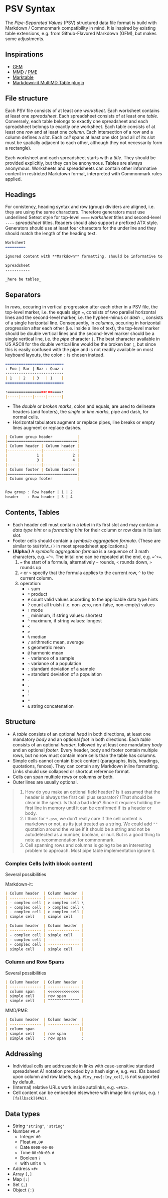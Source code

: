 PSV Syntax
==========

The _Pipe-Separated Values_ (PSV) structured data file format is build with Markdown / Commonmark compatibility in mind. It is inspired by existing table extensions, e.g. from Github-Flavored Markdown (GFM), but makes some adjustments.

Inspirations
------------

- [GFM](https://github.github.com/gfm/#tables-extension- "GitHub Flavored Markdown")
- [MMD](http://fletcher.github.io/MultiMarkdown-5/tables.html "MultiMarkdown") / [PME](https://michelf.ca/projects/php-markdown/extra/#table "PHP Markdown Extra")
- [Marktable](https://github.com/nopnop/marktable)
- [Markdown-it MultiMD Table plugin](https://github.com/RedBug312/markdown-it-multimd-table)

File structure
--------------

Each PSV file consists of at least one _worksheet_. Each worksheet contains at least one _spreadsheet_. Each spreadsheet consists of at least one _table_. Conversely, each table belongs to exactly one spreadsheet and each spreadsheet belongs to exactly one worksheet. Each table consists of at least one _row_ and at least one _column_. Each intersection of a row and a column defines a _slot_. Each _cell_ spans at least one slot (and all of its slot must be spatially adjacent to each other, although they not necessarily form a rectangle).

Each worksheet and each spreadsheet starts with a _title_. They should be provided explicitly, but they can be anonymous. Tables are always anonymous. Worksheets and spreadsheets can contain other informative content in restricted Markdown format, interpreted with Commonmark rules applied.

Headings
--------

For conistency, heading syntax and row (group) dividers are aligned, i.e. they are using the same characters. Therefore generators must use underlined Setext style for top-level `====` _worksheet_ titles and second-level `----` _spreadsheet_ titles. Readers should also support `#` prefixed ATX style. Generators should use at least four characters for the underline and they should match the length of the heading text.

```````````````````````````````` markdown
Worksheet
=========

ignored content with **Markdown** formatting, should be informative to human readers or can be used for future extensions

Spreadsheet
-----------

_here be tables_
````````````````````````````````

Separators
----------

In _rows_, occuring in vertical progression after each other in a PSV file, the top-level marker, i.e. the equals sign `=`, consists of two parallel horizontal lines and the second-level marker, i.e. the hyphen-minus or _dash_ `-`, consists of a single horizontal line. Consequently, in _columns_, occuring in horizontal progression after each other (i.e. inside a line of text), the top-level marker should be double vertical lines and the second-level marker should be a single vertical line, i.e. the _pipe_ character `|`. The best character available in US ASCII for the double vertical line would be the broken bar `¦`, but since this is easily confused with the pipe and is not readily available on most keyboard layouts, the colon `:` is chosen instead.

~~~~~~~~~~~~~~~~~~~~~~~~~~~~~~~~~~~~~~~~~~~~~~~~~~~~~~~~ markdown
==========================
: Foo | Bar | Baz : Quuz :
--------------------------
| 1   | 2   | 3   | 1    |
==========================

:=================:======:
|-----|-----|-----|------|
~~~~~~~~~~~~~~~~~~~~~~~~~~~~~~~~~~~~~~~~~~~~~~~~~~~~~~~~

- The _double_ or _broken marks_, colon and equals, are used to delineate headers (and footers), the _single_ or _line marks_, pipe and dash, for normal cells.
- Horizontal tabulators augment or replace pipes, line breaks or empty lines augment or replace dashes.

~~~~~~~~~~~~~~~~~~~~~~~~~~~~~~~~~~~~~~~~~~~~~~~~~~~~~~~~ markdown
| Column group header           |
|===============================|
| Column header | Column header |
|---------------|---------------|
|             1 |             2 |
|             3 |             4 |
|---------------|---------------|
| Column footer | Column footer |
|===============================|
| Column group footer           |


Row group : Row header | 1 | 2
header    : Row header | 3 | 4
~~~~~~~~~~~~~~~~~~~~~~~~~~~~~~~~~~~~~~~~~~~~~~~~~~~~~~~~



Contents, Tables
----------------

- Each header cell must contain a _label_ in its first slot and may contain a _data type hint_ or a _formatting hint_ for their column or row data in its last slot. 
- Footer cells should contain a _symbolic aggregation formula_. (These are similar to `SUBTOTAL()` in most spreadsheet applications.)
- **(Alpha:)** A _symbolic aggregation formula_ is a sequence of 3 math characters, e.g. `=^+`. The inital one can be repeated at the end, e.g. `=^+=`.
   1. `=` the start of a formula, alternatively `~` rounds, `<` rounds down, `>` rounds up
   2. `<` or `>` specify that the formula applies to the current row, `^` to the current column.
   3. operation:
      - `+` sum
      - `*` product
      - `#` count valid values according to the applicable data type hints
      - `?` count all truish (i.e. non-zero, non-false, non-empty) values 
      - `!` mode
      - `_` minimum, if string values: shortest
      - `^` maximum, if string values: longest
      - `<` 
      - `>` 
      - `%` median
      - `/` arithmetic mean, average
      - `$` geometric mean
      - `@` harmonic mean
      - `-` variance of a sample
      - `~` variance of a population
      - `:` standard deviation of a sample
      - `=` standard deviation of a population
      - `.` 
      - `,` 
      - `;` 
      - `'` 
      - `"`
      - `&` string concatenation

Structure
---------

- A _table_ consists of an optional _head_ in both directions, at least one mandatory _body_ and an optional _foot_ in both directions. Each _table_ consists of an optional _header_, followed by at least one mandatory _body_ and an optional _footer_. Every header, body and footer contain multiple rows, but no row must contain more cells than the table has columns.
- Simple cells cannot contain block content (paragraphs, lists, headings, quotations, fences). They can contain any Markdown inline formatting. Links should use collapsed or shortcut reference format.
- Cells can span multiple rows or columns or both.
- Outer lines are usually optional.

> 1. How do you make an optional field header? Is it assumed that the header is always the first cell plus separator? (That should be clear in the spec). Is that a bad idea? Since it requires holding the first line in memory until it can be confirmed if its a header or body.
> 2. I think for `*.psv`, we don’t really care if the cell content is markdown or not, as its just treated as a string. We could add `""` quotation around the value if it should be a string and not be autodetected as a number, boolean, or null. But is a good thing to note as recommendation for commonmark.
> 3. Cell spanning rows and columns is going to be an interesting problem to approach. Most pipe table implementation ignore it.

### Complex Cells (with block content)

Several possibilities

Markdown-it:
~~~~~~~~~~~~~~~~~~~~~~~~~~~~~~~~~~~~~~~~~~~~~~~~~~~~~~~~ markdown
| Column header  | Column header  |
| -------------- | -------------- |
| - complex cell | > complex cell \
| - complex cell | > complex cell \
| - complex cell | > complex cell |
| simple cell    | simple cell    |
~~~~~~~~~~~~~~~~~~~~~~~~~~~~~~~~~~~~~~~~~~~~~~~~~~~~~~~~
~~~~~~~~~~~~~~~~~~~~~~~~~~~~~~~~~~~~~~~~~~~~~~~~~~~~~~~~ markdown
| Column header  | Column header  |
| -------------- | -------------- |
| - complex cell | simple cell    |
| - complex cell | -------------- |
| - complex cell | -------------- |
| simple cell    | simple cell    |
~~~~~~~~~~~~~~~~~~~~~~~~~~~~~~~~~~~~~~~~~~~~~~~~~~~~~~~~

### Column and Row Spans

Several possibilities

~~~~~~~~~~~~~~~~~~~~~~~~~~~~~~~~~~~~~~~~~~~~~~~~~~~~~~~~ markdown
| Column header  | Column header  |
| -------------- | -------------- |
| column span    | <<<<<<<<<<<<<< |
| simple cell    | row span       |
| simple cell    | ^^^^^^^^^^^^^^ |
~~~~~~~~~~~~~~~~~~~~~~~~~~~~~~~~~~~~~~~~~~~~~~~~~~~~~~~~

MMD/PME:
~~~~~~~~~~~~~~~~~~~~~~~~~~~~~~~~~~~~~~~~~~~~~~~~~~~~~~~~ markdown
| Column header  | Column header  |
| -------------- | -------------- |
| column span                    ||
| simple cell    | row span       |
| simple cell    : row span       :
~~~~~~~~~~~~~~~~~~~~~~~~~~~~~~~~~~~~~~~~~~~~~~~~~~~~~~~~


Addressing
----------

- Individual cells are addressable in links with case-sensitive standard spreadsheet A1 notation preceded by a hash sign `#`, e.g. `#A1`. IDs based upon column and row labels, e.g. `#[my_row]:[my_col]`, is not supported by default.
- (Internal) relative URLs work inside autolinks, e.g. `<#A1>`.
- Cell content can be embedded elsewhere with image link syntax, e.g. `![fallback](#A1)`.

Data types
----------

- String `"string"`, `'string'`
- Number `#0.#`
  - Integer `#0`
  - Float `#0,0#`
  - Date `0000-00-00`
  - Time `00:00:00.#`
  - Boolean `?`
  - with unit `0 %`
- Address `<#>`
- Array `[,]`
- Map `[:]`
- Set `{,}`
- Object `{:}`
